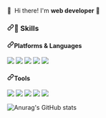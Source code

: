 <p dir="auto">
  <g-emoji class="g-emoji" alias="wave" fallback-src="https://github.githubassets.com/images/icons/emoji/unicode/1f44b.png">👋</g-emoji>&nbsp; Hi there! I'm <b>web developer</b> <g-emoji class="g-emoji" alias="rocket" fallback-src="https://github.githubassets.com/images/icons/emoji/unicode/1f680.png">🚀</g-emoji><br>
</p>






<h3 dir="auto"><a id="user-content--skills" class="anchor" aria-hidden="true" href="#-skills"><svg class="octicon octicon-link" viewBox="0 0 16 16" version="1.1" width="16" height="16" aria-hidden="true"><path fill-rule="evenodd" d="M7.775 3.275a.75.75 0 001.06 1.06l1.25-1.25a2 2 0 112.83 2.83l-2.5 2.5a2 2 0 01-2.83 0 .75.75 0 00-1.06 1.06 3.5 3.5 0 004.95 0l2.5-2.5a3.5 3.5 0 00-4.95-4.95l-1.25 1.25zm-4.69 9.64a2 2 0 010-2.83l2.5-2.5a2 2 0 012.83 0 .75.75 0 001.06-1.06 3.5 3.5 0 00-4.95 0l-2.5 2.5a3.5 3.5 0 004.95 4.95l1.25-1.25a.75.75 0 00-1.06-1.06l-1.25 1.25a2 2 0 01-2.83 0z"></path></svg></a><g-emoji class="g-emoji" alias="muscle" fallback-src="https://github.githubassets.com/images/icons/emoji/unicode/1f4aa.png">💪</g-emoji> Skills</h3>
<h4 dir="auto"><a id="user-content-platforms--languages" class="anchor" aria-hidden="true" href="#platforms--languages"><svg class="octicon octicon-link" viewBox="0 0 16 16" version="1.1" width="16" height="16" aria-hidden="true"><path fill-rule="evenodd" d="M7.775 3.275a.75.75 0 001.06 1.06l1.25-1.25a2 2 0 112.83 2.83l-2.5 2.5a2 2 0 01-2.83 0 .75.75 0 00-1.06 1.06 3.5 3.5 0 004.95 0l2.5-2.5a3.5 3.5 0 00-4.95-4.95l-1.25 1.25zm-4.69 9.64a2 2 0 010-2.83l2.5-2.5a2 2 0 012.83 0 .75.75 0 001.06-1.06 3.5 3.5 0 00-4.95 0l-2.5 2.5a3.5 3.5 0 004.95 4.95l1.25-1.25a.75.75 0 00-1.06-1.06l-1.25 1.25a2 2 0 01-2.83 0z"></path></svg></a>Platforms &amp; Languages</h4>
<p dir="auto">
  <a target="_blank" rel="noopener noreferrer" href="https://camo.githubusercontent.com/783b78b980deec3fbd693fd61bc88b85065f9267e112fa4838489894800ef1ec/68747470733a2f2f696d672e736869656c64732e696f2f62616467652f416e64726f69642d3344444338343f7374796c653d666c61742d737175617265266c6f676f3d416e64726f6964266c6f676f436f6c6f723d7768697465"><img src="https://camo.githubusercontent.com/783b78b980deec3fbd693fd61bc88b85065f9267e112fa4838489894800ef1ec/68747470733a2f2f696d672e736869656c64732e696f2f62616467652f416e64726f69642d3344444338343f7374796c653d666c61742d737175617265266c6f676f3d416e64726f6964266c6f676f436f6c6f723d7768697465" data-canonical-src="https://img.shields.io/badge/Android-3DDC84?style=flat-square&amp;logo=Android&amp;logoColor=white" style="max-width: 100%;"></a>
  <a target="_blank" rel="noopener noreferrer" href="https://camo.githubusercontent.com/b447ce526d7703eb97f721e9e480ec3fab28c882cf968259b026ba1a71f01ee3/68747470733a2f2f696d672e736869656c64732e696f2f62616467652f694f532d3030303030303f7374796c653d666c61742d737175617265266c6f676f3d694f53266c6f676f436f6c6f723d7768697465"><img src="https://camo.githubusercontent.com/b447ce526d7703eb97f721e9e480ec3fab28c882cf968259b026ba1a71f01ee3/68747470733a2f2f696d672e736869656c64732e696f2f62616467652f694f532d3030303030303f7374796c653d666c61742d737175617265266c6f676f3d694f53266c6f676f436f6c6f723d7768697465" data-canonical-src="https://img.shields.io/badge/iOS-000000?style=flat-square&amp;logo=iOS&amp;logoColor=white" style="max-width: 100%;"></a>
  <a target="_blank" rel="noopener noreferrer" href="https://camo.githubusercontent.com/93451982fa429358d8bb327a9d88f216e3605483433afecb098d4e77271a3721/68747470733a2f2f696d672e736869656c64732e696f2f62616467652f52656163744e61746976652d3631444146423f7374796c653d666c61742d737175617265266c6f676f3d5265616374266c6f676f436f6c6f723d626c61636b"><img src="https://camo.githubusercontent.com/93451982fa429358d8bb327a9d88f216e3605483433afecb098d4e77271a3721/68747470733a2f2f696d672e736869656c64732e696f2f62616467652f52656163744e61746976652d3631444146423f7374796c653d666c61742d737175617265266c6f676f3d5265616374266c6f676f436f6c6f723d626c61636b" data-canonical-src="https://img.shields.io/badge/ReactNative-61DAFB?style=flat-square&amp;logo=React&amp;logoColor=black" style="max-width: 100%;"></a>
  <a target="_blank" rel="noopener noreferrer" href="https://camo.githubusercontent.com/0e0619b92a228069f62dafe1cf2db04f1022086a2853f392d9ddea54841f45de/68747470733a2f2f696d672e736869656c64732e696f2f62616467652f466c75747465722d3032353639423f7374796c653d666c61742d737175617265266c6f676f3d466c7574746572266c6f676f436f6c6f723d7768697465"><img src="https://camo.githubusercontent.com/0e0619b92a228069f62dafe1cf2db04f1022086a2853f392d9ddea54841f45de/68747470733a2f2f696d672e736869656c64732e696f2f62616467652f466c75747465722d3032353639423f7374796c653d666c61742d737175617265266c6f676f3d466c7574746572266c6f676f436f6c6f723d7768697465" data-canonical-src="https://img.shields.io/badge/Flutter-02569B?style=flat-square&amp;logo=Flutter&amp;logoColor=white" style="max-width: 100%;"></a>
  <a target="_blank" rel="noopener noreferrer" href="https://camo.githubusercontent.com/70f0ea4d1caca73bba8b57790380567d99b84a603370a9d8dd1c8726bd001fcc/68747470733a2f2f696d672e736869656c64732e696f2f62616467652f436f72646f76612d4538453845383f7374796c653d666c61742d737175617265266c6f676f3d417061636865253230436f72646f7661266c6f676f436f6c6f723d626c61636b"><img src="https://camo.githubusercontent.com/70f0ea4d1caca73bba8b57790380567d99b84a603370a9d8dd1c8726bd001fcc/68747470733a2f2f696d672e736869656c64732e696f2f62616467652f436f72646f76612d4538453845383f7374796c653d666c61742d737175617265266c6f676f3d417061636865253230436f72646f7661266c6f676f436f6c6f723d626c61636b" data-canonical-src="https://img.shields.io/badge/Cordova-E8E8E8?style=flat-square&amp;logo=Apache%20Cordova&amp;logoColor=black" style="max-width: 100%;"></a>
</p>





<h4 dir="auto"><a id="user-content-tools" class="anchor" aria-hidden="true" href="#tools"><svg class="octicon octicon-link" viewBox="0 0 16 16" version="1.1" width="16" height="16" aria-hidden="true"><path fill-rule="evenodd" d="M7.775 3.275a.75.75 0 001.06 1.06l1.25-1.25a2 2 0 112.83 2.83l-2.5 2.5a2 2 0 01-2.83 0 .75.75 0 00-1.06 1.06 3.5 3.5 0 004.95 0l2.5-2.5a3.5 3.5 0 00-4.95-4.95l-1.25 1.25zm-4.69 9.64a2 2 0 010-2.83l2.5-2.5a2 2 0 012.83 0 .75.75 0 001.06-1.06 3.5 3.5 0 00-4.95 0l-2.5 2.5a3.5 3.5 0 004.95 4.95l1.25-1.25a.75.75 0 00-1.06-1.06l-1.25 1.25a2 2 0 01-2.83 0z"></path></svg></a>Tools</h4>
<p dir="auto">
  <a target="_blank" rel="noopener noreferrer" href="https://camo.githubusercontent.com/89f2da131139dce431efcb98dab299bf4d02a2eaa9b911790be3fe7e5d57ab93/68747470733a2f2f696d672e736869656c64732e696f2f62616467652f5265616374697665582d4237313738433f7374796c653d666c61742d737175617265266c6f676f3d526561637469766558266c6f676f436f6c6f723d7768697465"><img src="https://camo.githubusercontent.com/89f2da131139dce431efcb98dab299bf4d02a2eaa9b911790be3fe7e5d57ab93/68747470733a2f2f696d672e736869656c64732e696f2f62616467652f5265616374697665582d4237313738433f7374796c653d666c61742d737175617265266c6f676f3d526561637469766558266c6f676f436f6c6f723d7768697465" data-canonical-src="https://img.shields.io/badge/ReactiveX-B7178C?style=flat-square&amp;logo=ReactiveX&amp;logoColor=white" style="max-width: 100%;"></a>
  <a target="_blank" rel="noopener noreferrer" href="https://camo.githubusercontent.com/aafe1e1870c19e6e2ad743650ad218e165e3e6dc83f0e6f00068d834d9c85881/68747470733a2f2f696d672e736869656c64732e696f2f62616467652f46697265626173652d4646434132383f7374796c653d666c61742d737175617265266c6f676f3d4669726562617365266c6f676f436f6c6f723d626c61636b"><img src="https://camo.githubusercontent.com/aafe1e1870c19e6e2ad743650ad218e165e3e6dc83f0e6f00068d834d9c85881/68747470733a2f2f696d672e736869656c64732e696f2f62616467652f46697265626173652d4646434132383f7374796c653d666c61742d737175617265266c6f676f3d4669726562617365266c6f676f436f6c6f723d626c61636b" data-canonical-src="https://img.shields.io/badge/Firebase-FFCA28?style=flat-square&amp;logo=Firebase&amp;logoColor=black" style="max-width: 100%;"></a>
  <a target="_blank" rel="noopener noreferrer" href="https://camo.githubusercontent.com/d03ae914f592e5deceab869575d099cb8d38ec3b6579281dfbf8d766dbf43f89/68747470733a2f2f696d672e736869656c64732e696f2f62616467652f5265616c6d2d3339343737463f7374796c653d666c61742d737175617265266c6f676f3d5265616c6d266c6f676f436f6c6f723d7768697465"><img src="https://camo.githubusercontent.com/d03ae914f592e5deceab869575d099cb8d38ec3b6579281dfbf8d766dbf43f89/68747470733a2f2f696d672e736869656c64732e696f2f62616467652f5265616c6d2d3339343737463f7374796c653d666c61742d737175617265266c6f676f3d5265616c6d266c6f676f436f6c6f723d7768697465" data-canonical-src="https://img.shields.io/badge/Realm-39477F?style=flat-square&amp;logo=Realm&amp;logoColor=white" style="max-width: 100%;"></a>
  <a target="_blank" rel="noopener noreferrer" href="https://camo.githubusercontent.com/25ce0a17688d8e048dbe96d10ee19ca6cc0256a207d8751824a6c833a57e4aa5/68747470733a2f2f696d672e736869656c64732e696f2f62616467652f426974726973652d3638334438373f7374796c653d666c61742d737175617265266c6f676f3d42697472697365266c6f676f436f6c6f723d7768697465"><img src="https://camo.githubusercontent.com/25ce0a17688d8e048dbe96d10ee19ca6cc0256a207d8751824a6c833a57e4aa5/68747470733a2f2f696d672e736869656c64732e696f2f62616467652f426974726973652d3638334438373f7374796c653d666c61742d737175617265266c6f676f3d42697472697365266c6f676f436f6c6f723d7768697465" data-canonical-src="https://img.shields.io/badge/Bitrise-683D87?style=flat-square&amp;logo=Bitrise&amp;logoColor=white" style="max-width: 100%;"></a>
  <a target="_blank" rel="noopener noreferrer" href="https://camo.githubusercontent.com/91271f210478908838baa7463daa6af4c78827b2d4d0a1ddfcdaf254b41edf87/68747470733a2f2f696d672e736869656c64732e696f2f62616467652f4769742d4630353033323f7374796c653d666c61742d737175617265266c6f676f3d476974266c6f676f436f6c6f723d7768697465"><img src="https://camo.githubusercontent.com/91271f210478908838baa7463daa6af4c78827b2d4d0a1ddfcdaf254b41edf87/68747470733a2f2f696d672e736869656c64732e696f2f62616467652f4769742d4630353033323f7374796c653d666c61742d737175617265266c6f676f3d476974266c6f676f436f6c6f723d7768697465" data-canonical-src="https://img.shields.io/badge/Git-F05032?style=flat-square&amp;logo=Git&amp;logoColor=white" style="max-width: 100%;"></a>
</p>


![Anurag's GitHub stats](https://github-readme-stats.vercel.app/api?username=tjdwjs23&show_icons=true&theme=radical)
